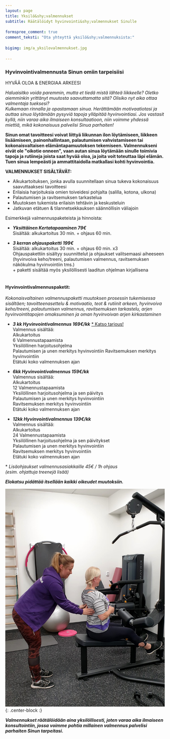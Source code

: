 ```yaml
---
layout: page
title: Yksilö&shy;valmennukset
subtitle: Räätälöidyt hyvinvointi&shy;valmennukset Sinulle

formspree_comment: true
comment_teksti: "Ota yhteyttä yksilö&shy;valmennuksista:"

bigimg: img/a_yksilovalmennukset.jpg

---
```

### Hyvinvointivalmennusta Sinun omiin tarpeisiisi
<p></p>
<p class="otsikkolistapalkki">HYVÄÄ OLOA & ENERGIAA ARKEESI</p>

*Haluaisitko voida paremmin, mutta et tiedä mistä lähteä liikkeelle? Oletko aiemminkin yrittänyt muutosta saavuttamatta sitä? Olisiko nyt aika ottaa valmentaja tueksesi?  
Kulkemaan rinnalla ja opastamaan sinua. Herättämään motivaatiotasi ja auttaa sinua löytämään pysyviä tapoja ylläpitää hyvinvointiasi. Jos vastasit kyllä, niin varaa aika ilmaiseen konsultaatioon, niin voimme yhdessä miettiä, mikä kokonaisuus palvelisi Sinua parhaiten!*

**Sinun omat tavoitteesi voivat liittyä liikunnan ilon löytämiseen, liikkeen lisäämiseen, painonhallintaan, palautumisen vahvistamiseen tai kokonaisvaltaisen elämäntapamuutoksen tekemiseen. Valmennukseni eivät ole "oikotie onneen", vaan autan sinua löytämään sinulle toimivia tapoja ja rutiineja joista saat hyvää oloa, ja joita voit toteuttaa läpi elämän. Tuen sinua lempeästi ja ammattitaidolla matkallasi kohti hyvinvointia.**

**VALMENNUKSET SISÄLTÄVÄT:**  
- Alkukartoituksen, jonka avulla suunnitellaan sinua tukeva kokonaisuus saavuttaaksesi tavoitteesi  
- Erilaisia harjoituksia omien toiveidesi pohjalta (salilla, kotona, ulkona)  
- Palautumisen ja ravitsemuksen tarkastelua  
- Muutoksen tukemista erilaisin tehtävin ja keskusteluin  
- Jatkuvan etätuen & tilannetsekkauksen säännöllisin väliajoin

Esimerkkejä valmennuspaketeista ja hinnoista:

- ***Yksittäinen Kertatapaaminen 79€***  
Sisältää: alkukartoitus 30 min. + ohjaus 60 min.

- ***3 kerran ohjauspaketti 199€***  
Sisältää: alkukartoitus 30 min. + ohjaus 60 min. x3  
Ohjauspakettiin sisältyy suunnittelut ja ohjaukset valitsemaasi aiheeseen (hyvinvoiva keho/treeni, palautumisen valmennus, ravitsemuksen näkökulma hyvinvointiin tms.)  
\+ paketti sisältää myös yksilöllisesti laaditun ohjelman kirjallisena
<br/><br/>

#### Hyvinvointivalmennuspaketit:

*Kokonaisvaltainen valmennuspaketti muutoksen prosessin tukemisessa sisältäen; tavoitteenasettelu & motivaatio, teot &
rutiinit arkeen, hyvinvoiva keho/treeni, palautumisen valmennus, ravitsemuksen tarkastelu, arjen hyvinvointitapojen
omaksuminen ja oman hyvinvoivan arjen kirkastaminen*

- ***3 kk Hyvinvointivalmennus 169€/kk*** [* Katso tarjous!](/syksy2020#Yksilöllinen-hyvinvointivalmennus)  
Valmennus sisältää:  
Alkukartoitus  
6 Valmennustapaamista  
Yksilöllinen harjoitusohjelma  
Palautumisen ja unen merkitys hyvinvointiin 
Ravitsemuksen merkitys hyvinvointiin  
Etätuki koko valmennuksen ajan  

- ***6kk Hyvinvointivalmennus 159€/kk***  
Valmennus sisältää:  
Alkukartoitus  
12 Valmennustapaamista  
Yksilöllinen harjoitusohjelma ja sen päivitys  
Palautumisen ja unen merkitys hyvinvointiin  
Ravitsemuksen merkitys hyvinvointiin  
Etätuki koko valmennuksen ajan  

- ***12kk Hyvinvointivalmennus 139€/kk***  
Valmennus sisältää:  
Alkukartoitus  
24 Valmennustapaamista  
Yksilöllinen harjoitusohjelma ja sen päivitykset  
Palautumisen ja unen merkitys hyvinvointiin  
Ravitsemuksen merkitys hyvinvointiin  
Etätuki koko valmennuksen ajan  


\* _Lisäohjaukset valmennusasiakkaille 45€ / 1h ohjaus  
(esim. ohjattuja treenejä lisää)_

***Elokatsu pidättää itsellään kaikki oikeudet muutoksiin.***


![yksilovalmennus](/img/yksilovalmennus_1.jpg "Yksilövalmennus"){: .center-block :}


***Valmennukset räätälöidään aina yksilöllisesti, joten varaa aika ilmaiseen konsultointiin, jossa voimme pohtia millainen valmennus palvelisi parhaiten Sinun tarpeitasi.***